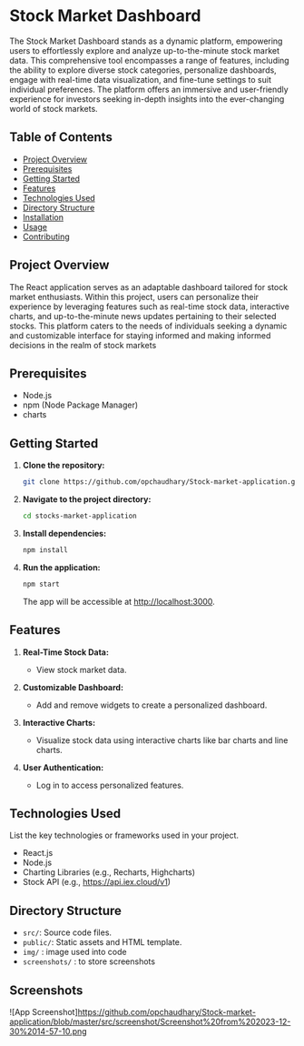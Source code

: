 # Stock Market Dashboard

The Stock Market Dashboard stands as a dynamic platform, empowering users to effortlessly explore and analyze up-to-the-minute stock market data. This comprehensive tool encompasses a range of features, including the ability to explore diverse stock categories, personalize dashboards, engage with real-time data visualization, and fine-tune settings to suit individual preferences. The platform offers an immersive and user-friendly experience for investors seeking in-depth insights into the ever-changing world of stock markets.


## Table of Contents

- [Project Overview](#project-overview)
- [Prerequisites](#prerequisites)
- [Getting Started](#getting-started)
- [Features](#features)
- [Technologies Used](#technologies-used)
- [Directory Structure](#directory-structure)
- [Installation](#installation)
- [Usage](#usage)
- [Contributing](#contributing)


## Project Overview


The React application serves as an adaptable dashboard tailored for stock market enthusiasts. Within this project, users can personalize their experience by leveraging features such as real-time stock data, interactive charts, and up-to-the-minute news updates pertaining to their selected stocks. This platform caters to the needs of individuals seeking a dynamic and customizable interface for staying informed and making informed decisions in the realm of stock markets


## Prerequisites

- Node.js
- npm (Node Package Manager)
- charts
## Getting Started

1. **Clone the repository:**

    ```bash
    git clone https://github.com/opchaudhary/Stock-market-application.git
    ```

2. **Navigate to the project directory:**

    ```bash
    cd stocks-market-application
    ```

3. **Install dependencies:**

    ```bash
    npm install
    ```

4. **Run the application:**

    ```bash
    npm start
    ```

    The app will be accessible at [http://localhost:3000](http://localhost:3000).

## Features

1. **Real-Time Stock Data:**
   - View stock market data.

2. **Customizable Dashboard:**
   - Add and remove widgets to create a personalized dashboard.

3. **Interactive Charts:**
   - Visualize stock data using interactive charts like bar charts and line charts.

4. **User Authentication:**
   - Log in to access personalized features.

## Technologies Used

List the key technologies or frameworks used in your project.
- React.js
- Node.js
- Charting Libraries (e.g., Recharts, Highcharts)
- Stock API (e.g., https://api.iex.cloud/v1)

## Directory Structure

- `src/`: Source code files.
- `public/`: Static assets and HTML template.
- `img/` : image used into code
- `screenshots/` : to store screenshots



## Screenshots

![App Screenshot]https://github.com/opchaudhary/Stock-market-application/blob/master/src/screenshot/Screenshot%20from%202023-12-30%2014-57-10.png
